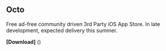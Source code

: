 ## Octo

Free ad-free community driven 3rd Party iOS App Store. In late development, expected delivery this summer. 

**[Download]** ()
